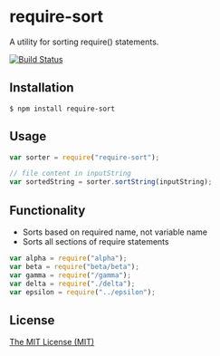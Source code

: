 # require-sort

A utility for sorting require() statements.

[![Build Status](https://travis-ci.org/jmullo/require-sort.svg?branch=master)](https://travis-ci.org/jmullo/require-sort)

## Installation

```
$ npm install require-sort
```
## Usage

```js
var sorter = require("require-sort");

// file content in inputString
var sortedString = sorter.sortString(inputString);
```

## Functionality

- Sorts based on required name, not variable name
- Sorts all sections of require statements

```js
var alpha = require("alpha");
var beta = require("beta/beta");
var gamma = require("/gamma");
var delta = require("./delta");
var epsilon = require("../epsilon");
```

## License

[The MIT License (MIT)](https://github.com/jmullo/require-sort/blob/master/LICENSE)
